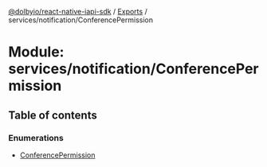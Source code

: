 [@dolbyio/react-native-iapi-sdk](../README.md) / [Exports](../modules.md) / services/notification/ConferencePermission

# Module: services/notification/ConferencePermission

## Table of contents

### Enumerations

- [ConferencePermission](../enums/services_notification_ConferencePermission.ConferencePermission.md)
